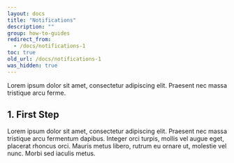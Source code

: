 ```yaml
---
layout: docs
title: "Notifications"
description: ""
group: how-to-guides
redirect_from:
  - /docs/notifications-1
toc: true
old_url: /docs/notifications-1
was_hidden: true
---
```

Lorem ipsum dolor sit amet, consectetur adipiscing elit. Praesent nec massa tristique arcu ferme.

## 1. First Step
Lorem ipsum dolor sit amet, consectetur adipiscing elit. Praesent nec massa tristique arcu fermentum dapibus. Integer orci turpis, mollis vel augue eget, placerat rhoncus orci. Mauris metus libero, rutrum eu ornare ut, molestie vel nunc. Morbi sed iaculis metus.
